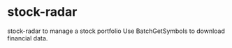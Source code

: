 # stock-radar
stock-radar to manage a stock portfolio
Use BatchGetSymbols to download financial data.